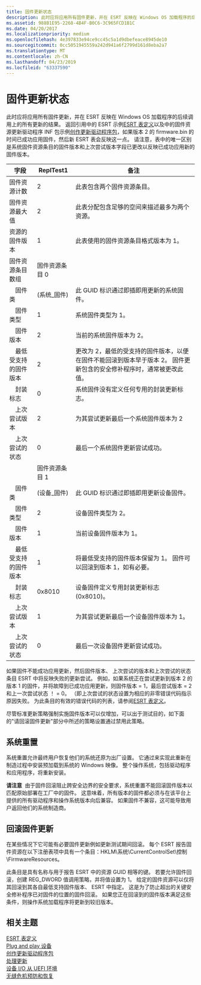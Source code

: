```yaml
---
title: 固件更新状态
description: 此时应将应用所有固件更新，并在 ESRT 反映在 Windows OS 加载程序的后续调用上的所有更新的结果。
ms.assetid: 988B1E95-2268-4B4F-B0C6-3C965FCD1B1C
ms.date: 04/20/2017
ms.localizationpriority: medium
ms.openlocfilehash: 4e397833e94ce9cc45c5a1d9dbefeace8945de10
ms.sourcegitcommit: 0cc5051945559a242d941a6f2799d161d8eba2a7
ms.translationtype: MT
ms.contentlocale: zh-CN
ms.lasthandoff: 04/23/2019
ms.locfileid: "63337590"
---
```

# <a name="firmware-update-status"></a>固件更新状态


此时应将应用所有固件更新，并在 ESRT 反映在 Windows OS 加载程序的后续调用上的所有更新的结果。 返回引用中的 ESRT 示例[ESRT 表定义](esrt-table-definition.md)以及中的固件资源更新驱动程序 INF 包示例[创作更新驱动程序包](authoring-an-update-driver-package.md)，如果版本 2 的 firmware.bin 的时间已成功应用固件，然后新 ESRT 表会反映这一点。 请注意，表中的唯一区别是系统固件资源条目的固件版本和上次尝试版本字段已更改以反映已成功应用新的固件版本。

| 字段                               | ReplTest1                     | 备注                                                                                                                                                                                                              |
|-------------------------------------|---------------------------|----------------------------------------------------------------------------------------------------------------------------------------------------------------------------------------------------------------------|
| 固件资源计数             | 2                         | 此表包含两个固件资源条目。                                                                                                                                                                   |
| 固件资源最大值           | 2                         | 此表分配包含足够的空间来描述最多为两个资源。                                                                                                                                  |
| 资源的固件版本           | 1                         | 此表使用的固件资源条目格式版本为 1。                                                                                                                                                     |
| 固件资源条目数组       | 固件资源条目 0 |                                                                                                                                                                                                                      |
|   固件类                    | (系统\_固件)        | 此 GUID 标识通过即插即用更新的系统固件。                                                                                                                                                         |
|   固件类型                     | 1                         | 系统固件类型为 1。                                                                                                                                                                                           |
|   固件版本                  | 2                         | 当前的系统固件版本为 2。                                                                                                                                                                            |
|   最低受支持的固件版本 | 2                         | 更改为 2，最低的受支持的固件版本，以便在固件不能回滚到版本早于版本 2。 固件更新包含的安全修补程序时，通常被更改此值。 |
|   封装标志                     | 0                         | 系统固件没有定义任何专用的封装更新标志。                                                                                                                                                     |
|   上次尝试版本              | 2                         | 为其尝试更新最后一个系统固件版本为 2                                                                                                                                             |
|   上次尝试的状态               | 0                         | 最后一个系统固件更新尝试成功。                                                                                                                                                              |
|                                     | 固件资源条目 1 |                                                                                                                                                                                                                      |
|   固件类                    | (设备\_固件)        | 此 GUID 标识通过即插即用更新设备固件。                                                                                                                                                         |
|   固件类型                     | 2                         | 设备固件类型为 2。                                                                                                                                                                                           |
|   固件版本                  | 1                         | 当前设备固件版本为 1。                                                                                                                                                                            |
|   最低受支持的固件版本 | 1                         | 将最低受支持的固件版本保留为 1。 固件可以回滚到版本 1，如有必要。                                                                                                          |
|   封装标志                     | 0x8010                    | 设备固件定义专用封装更新标志 (0x8010)。                                                                                                                                                       |
|   上次尝试版本              | 1                         | 为其尝试更新最后一个设备固件版本为 1。                                                                                                                                             |
|   上次尝试的状态               | 0                         | 最后一次设备固件更新尝试成功。                                                                                                                                                              |

 

如果固件不能成功应用更新，然后固件版本、 上次尝试的版本和上次尝试的状态条目 ESRT 中将反映失败的更新尝试。 例如，如果系统正在尝试更新到版本 2 的版本 1 的固件，并将故障到已成功应用更新，则固件版本 = 1，最后尝试版本 = 2 和上一次尝试状态 ！ = 0。 （即上次尝试的状态设置为相应的非零错误代码指示原因失败。 为此条目的有效的错误代码的列表，请参阅[ESRT 表定义](esrt-table-definition.md)。

尽管标准更新策略强制实施固件版本可以仅增加，可以出于测试目的，如下面的"请回滚固件更新"部分中所述的策略设置通过禁用此策略。

## <a name="system-reset"></a>系统重置


系统重置允许最终用户恢复他们的系统还原为出厂设置。 它通过来实现此重新在制造过程中安装预加载到系统的 Windows 映像。 整个操作系统，包括驱动程序和应用程序，将重新安装。

**请注意**  由于固件回滚阻止跨安全边界的安全要求，系统重置不能回滚固件版本以匹配原始部署在工厂中的固件。 这意味着，所有版本的固件都必须与在该平台上提供的所有驱动程序和操作系统版本向后兼容。 如果固件不兼容，这可能导致用户返回他们的系统制造商。

 

## <a name="rolling-back-firmware-updates"></a>回滚固件更新


在某些情况下它可能有必要固件更新例如更新测试期间回滚。 每个 ESRT 报告固件资源在以下注册表项中具有一个条目：HKLM\\系统\\CurrentControlSet\\控制\\FirmwareResources。

此条目是具有名称与用于报告 ESRT 中的资源 GUID 相等的键。 若要允许固件回滚，创建 REG\_DWORD 值调用策略，并将值设置为 1。 给定的固件资源可以仅将其回滚到其各自最低支持固件版本、 ESRT 中指定。 这是为了防止超出的关键安全修补程序已对固件的位置的固件回滚。 如果您正在回滚到的固件版本满足这些条件，则操作系统加载程序将更新到较旧版本。

## <a name="related-topics"></a>相关主题
[ESRT 表定义](esrt-table-definition.md)  
[Plug and play 设备](plug-and-play-device.md)  
[创作更新驱动程序包](authoring-an-update-driver-package.md)  
[处理更新](processing-updates.md)  
[设备 I/O 从 UEFI 环境](device-i-o-from-the-uefi-environment.md)  
[无缝危机预防和恢复](seamless-crisis-prevention-and-recovery.md)  



